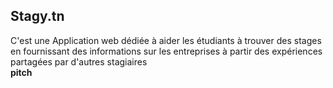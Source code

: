 ## Stagy.tn
C'est une Application web dédiée à aider les étudiants à trouver des stages en fournissant
des informations sur les entreprises à partir des expériences partagées par
d'autres stagiaires
<br><b>pitch</b>
